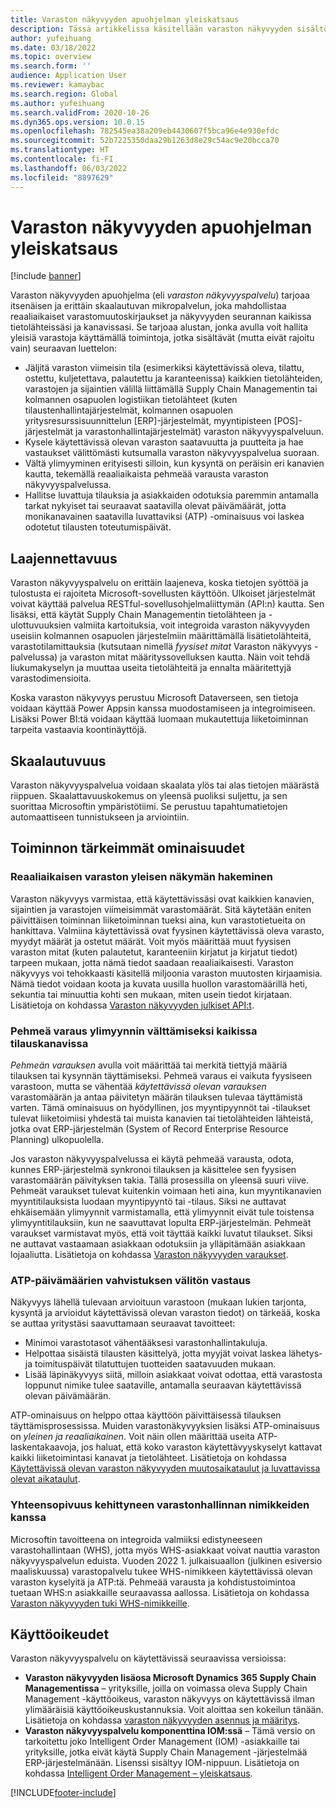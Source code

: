 ```yaml
---
title: Varaston näkyvyyden apuohjelman yleiskatsaus
description: Tässä artikkelissa käsitellään varaston näkyvyyden sisältöä ja sen ominaisuuksia.
author: yufeihuang
ms.date: 03/18/2022
ms.topic: overview
ms.search.form: ''
audience: Application User
ms.reviewer: kamaybac
ms.search.region: Global
ms.author: yufeihuang
ms.search.validFrom: 2020-10-26
ms.dyn365.ops.version: 10.0.15
ms.openlocfilehash: 782545ea38a209eb4430607f5bca96e4e930efdc
ms.sourcegitcommit: 52b7225350daa29b1263d8e29c54ac9e20bcca70
ms.translationtype: HT
ms.contentlocale: fi-FI
ms.lasthandoff: 06/03/2022
ms.locfileid: "8897629"
---
```

# <a name="inventory-visibility-add-in-overview"></a>Varaston näkyvyyden apuohjelman yleiskatsaus

[!include [banner](../includes/banner.md)]

Varaston näkyvyyden apuohjelma (eli *varaston näkyvyyspalvelu*) tarjoaa itsenäisen ja erittäin skaalautuvan mikropalvelun, joka mahdollistaa reaaliaikaiset varastomuutoskirjaukset ja näkyvyyden seurannan kaikissa tietolähteissäsi ja kanavissasi. Se tarjoaa alustan, jonka avulla voit hallita yleisiä varastoja käyttämällä toimintoja, jotka sisältävät (mutta eivät rajoitu vain) seuraavan luettelon:

- Jäljitä varaston viimeisin tila (esimerkiksi käytettävissä oleva, tilattu, ostettu, kuljetettava, palautettu ja karanteenissa) kaikkien tietolähteiden, varastojen ja sijaintien välillä liittämällä Supply Chain Managementin tai kolmannen osapuolen logistiikan tietolähteet (kuten tilaustenhallintajärjestelmät, kolmannen osapuolen yritysresurssisuunnittelun \[ERP\]-järjestelmät, myyntipisteen \[POS\]-järjestelmät ja varastonhallintajärjestelmät) varaston näkyvyyspalveluun.
- Kysele käytettävissä olevan varaston saatavuutta ja puutteita ja hae vastaukset välittömästi kutsumalla varaston näkyvyyspalvelua suoraan.
- Vältä ylimyyminen erityisesti silloin, kun kysyntä on peräisin eri kanavien kautta, tekemällä reaaliaikaista pehmeää varausta varaston näkyvyyspalvelussa.
- Hallitse luvattuja tilauksia ja asiakkaiden odotuksia paremmin antamalla tarkat nykyiset tai seuraavat saatavilla olevat päivämäärät, jotta monikanavainen saatavilla luvattaviksi (ATP) -ominaisuus voi laskea odotetut tilausten toteutumispäivät.

## <a name="extensibility"></a>Laajennettavuus

Varaston näkyvyyspalvelu on erittäin laajeneva, koska tietojen syöttöä ja tulostusta ei rajoiteta Microsoft-sovellusten käyttöön. Ulkoiset järjestelmät voivat käyttää palvelua RESTful-sovellusohjelmaliittymän (API:n) kautta. Sen lisäksi, että käytät Supply Chain Managementin tietolähteen ja -ulottuvuuksien valmiita kartoituksia, voit integroida varaston näkyvyyden useisiin kolmannen osapuolen järjestelmiin määrittämällä lisätietolähteitä, varastotilamittauksia (kutsutaan nimellä *fyysiset mitat* Varaston näkyvyys -palvelussa) ja varaston mitat määrityssovelluksen kautta. Näin voit tehdä liukumakyselyn ja muuttaa useita tietolähteitä ja ennalta määritettyjä varastodimensioita.

Koska varaston näkyvyys perustuu Microsoft Dataverseen, sen tietoja voidaan käyttää Power Appsin kanssa muodostamiseen ja integroimiseen. Lisäksi Power BI:tä voidaan käyttää luomaan mukautettuja liiketoiminnan tarpeita vastaavia koontinäyttöjä.

## <a name="scalability"></a>Skaalautuvuus

Varaston näkyvyyspalvelua voidaan skaalata ylös tai alas tietojen määrästä riippuen. Skaalattavuuskokemus on yleensä puoliksi suljettu, ja sen suorittaa Microsoftin ympäristötiimi. Se perustuu tapahtumatietojen automaattiseen tunnistukseen ja arviointiin.

## <a name="feature-highlights"></a>Toiminnon tärkeimmät ominaisuudet

### <a name="get-a-global-view-of-real-time-inventory"></a>Reaaliaikaisen varaston yleisen näkymän hakeminen

Varaston näkyvyys varmistaa, että käytettävissäsi ovat kaikkien kanavien, sijaintien ja varastojen viimeisimmät varastomäärät. Sitä käytetään eniten päivittäisen toiminnan liiketoiminnan tueksi aina, kun varastotietueita on hankittava. Valmiina käytettävissä ovat fyysinen käytettävissä oleva varasto, myydyt määrät ja ostetut määrät. Voit myös määrittää muut fyysisen varaston mitat (kuten palautetut, karanteeniin kirjatut ja kirjatut tiedot) tarpeen mukaan, jotta nämä tiedot saadaan reaaliaikaisesti. Varaston näkyvyys voi tehokkaasti käsitellä miljoonia varaston muutosten kirjaamisia. Nämä tiedot voidaan koota ja kuvata uusilla huollon varastomäärillä heti, sekuntia tai minuuttia kohti sen mukaan, miten usein tiedot kirjataan. Lisätietoja on kohdassa [Varaston näkyvyyden julkiset API:t](inventory-visibility-api.md).

### <a name="soft-reservation-to-avoid-overselling-across-all-order-channels"></a>Pehmeä varaus ylimyynnin välttämiseksi kaikissa tilauskanavissa

*Pehmeän varauksen* avulla voit määrittää tai merkitä tiettyjä määriä tilauksen tai kysynnän täyttämiseksi. Pehmeä varaus ei vaikuta fyysiseen varastoon, mutta se vähentää *käytettävissä olevan varauksen* varastomäärän ja antaa päivitetyn määrän tilauksen tulevaa täyttämistä varten. Tämä ominaisuus on hyödyllinen, jos myyntipyynnöt tai -tilaukset tulevat liiketoimiisi yhdestä tai muista kanavien tai tietolähteiden lähteistä, jotka ovat ERP-järjestelmän (System of Record Enterprise Resource Planning) ulkopuolella.

Jos varaston näkyvyyspalvelussa ei käytä pehmeää varausta, odota, kunnes ERP-järjestelmä synkronoi tilauksen ja käsittelee sen fyysisen varastomäärän päivityksen takia. Tällä prosessilla on yleensä suuri viive. Pehmeät varaukset tulevat kuitenkin voimaan heti aina, kun myyntikanavien myyntitilauksista luodaan myyntipyyntö tai -tilaus. Siksi ne auttavat ehkäisemään ylimyynnit varmistamalla, että ylimyynnit eivät tule toistensa ylimyyntitilauksiin, kun ne saavuttavat lopulta ERP-järjestelmän. Pehmeät varaukset varmistavat myös, että voit täyttää kaikki luvatut tilaukset. Siksi ne auttavat vastaamaan asiakkaan odotuksiin ja ylläpitämään asiakkaan lojaaliutta. Lisätietoja on kohdassa [Varaston näkyvyyden varaukset](inventory-visibility-reservations.md).

### <a name="immediate-response-of-atp-dates-confirmation"></a>ATP-päivämäärien vahvistuksen välitön vastaus

Näkyvyys lähellä tulevaan arvioituun varastoon (mukaan lukien tarjonta, kysyntä ja arvioidut käytettävissä olevan varaston tiedot) on tärkeää, koska se auttaa yritystäsi saavuttamaan seuraavat tavoitteet:

- Minimoi varastotasot vähentääksesi varastonhallintakuluja.
- Helpottaa sisäistä tilausten käsittelyä, jotta myyjät voivat laskea lähetys- ja toimituspäivät tilatuttujen tuotteiden saatavuuden mukaan.
- Lisää läpinäkyvyys siitä, milloin asiakkaat voivat odottaa, että varastosta loppunut nimike tulee saataville, antamalla seuraavan käytettävissä olevan päivämäärän.

ATP-ominaisuus on helppo ottaa käyttöön päivittäisessä tilauksen täyttämisprosessissa. Muiden varastonäkyvyyksien lisäksi ATP-ominaisuus on *yleinen ja reaaliaikainen*. Voit näin ollen määrittää useita ATP-laskentakaavoja, jos haluat, että koko varaston käytettävyyskyselyt kattavat kaikki liiketoimintasi kanavat ja tietolähteet. Lisätietoja on kohdassa [Käytettävissä olevan varaston näkyvyyden muutosaikataulut ja luvattavissa olevat aikataulut](inventory-visibility-available-to-promise.md).

### <a name="compatibility-with-advanced-warehouse-management-items"></a>Yhteensopivuus kehittyneen varastonhallinnan nimikkeiden kanssa

Microsoftin tavoitteena on integroida valmiiksi edistyneeseen varastohallintaan (WHS), jotta myös WHS-asiakkaat voivat nauttia varaston näkyvyyspalvelun eduista. Vuoden 2022 1. julkaisuaallon (julkinen esiversio maaliskuussa) varastopalvelu tukee WHS-nimikkeen käytettävissä olevan varaston kyselyitä ja ATP:tä. Pehmeää varausta ja kohdistustoimintoa tuetaan WHS:n asiakkaille seuraavassa aallossa. Lisätietoja on kohdassa [Varaston näkyvyyden tuki WHS-nimikkeille](inventory-visibility-whs-support.md).

## <a name="licensing"></a>Käyttöoikeudet

Varaston näkyvyyspalvelu on käytettävissä seuraavissa versioissa:

- **Varaston näkyvyyden lisäosa Microsoft Dynamics 365 Supply Chain Managementissa** – yrityksille, joilla on voimassa oleva Supply Chain Management -käyttöoikeus, varaston näkyvyys on käytettävissä ilman ylimääräisiä käyttöoikeuskustannuksia. Voit aloittaa sen kokeilun tänään. Lisätietoja on kohdassa [varaston näkyvyyden asennus ja määritys](inventory-visibility-setup.md).
- **Varaston näkyvyyspalvelu komponenttina IOM:ssä** – Tämä versio on tarkoitettu joko Intelligent Order Management (IOM) -asiakkaille tai yrityksille, jotka eivät käytä Supply Chain Management -järjestelmää ERP-järjestelmänään. Lisenssi sisältyy IOM-nippuun. Lisätietoja on kohdassa [Intelligent Order Management – yleiskatsaus](/dynamics365/intelligent-order-management/overview).

[!INCLUDE[footer-include](../../includes/footer-banner.md)]
